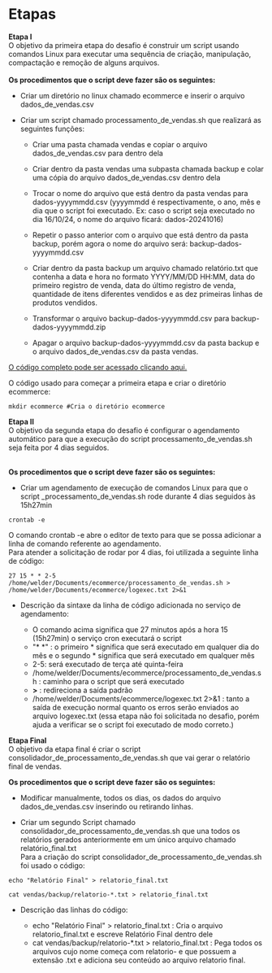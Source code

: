 # Etapas


**Etapa I**  
    O objetivo da primeira etapa do desafio é construir um script usando comandos Linux para executar uma sequência de criação, manipulação, compactação e remoção de alguns arquivos.  <br><br> 
**Os procedimentos que o script deve fazer são os seguintes:**

- Criar um diretório no linux chamado ecommerce e inserir o arquivo dados_de_vendas.csv  

- Criar um script chamado processamento_de_vendas.sh que realizará as seguintes funções:

    - Criar uma pasta chamada vendas e copiar o arquivo dados_de_vendas.csv para dentro dela

    - Criar dentro da pasta vendas uma subpasta chamada backup e colar uma cópia do arquivo dados_de_vendas.csv dentro dela

    - Trocar o nome do arquivo que está dentro da pasta vendas para dados-yyyymmdd.csv (yyyymmdd é respectivamente, o ano, mês e dia que o script foi executado. Ex: caso o script seja executado no dia 16/10/24, o nome do arquivo ficará: dados-20241016)

    - Repetir o passo anterior com o arquivo que está dentro da pasta backup, porém agora o nome do arquivo será: backup-dados-yyyymmdd.csv

    - Criar dentro da pasta backup um arquivo chamado relatório.txt que contenha a data e hora no formato YYYY/MM/DD HH:MM, data do primeiro registro de venda, data do último registro de venda, quantidade de itens diferentes vendidos e as dez primeiras linhas de produtos vendidos.  

    - Transformar o arquivo backup-dados-yyyymmdd.csv para backup-dados-yyyymmdd.zip  

    - Apagar o arquivo backup-dados-yyyymmdd.csv da pasta backup e o arquivo dados_de_vendas.csv da pasta vendas.  

[O código completo pode ser acessado clicando aqui.](/Sprint%201/Desafio/etapa-1/processamento_de_vendas.sh)  

    
O código usado para começar a primeira etapa e criar o diretório ecommerce:
    
    mkdir ecommerce #Cria o diretório ecommerce  
    
    
    

**Etapa II**  
O objetivo da segunda etapa do desafio é configurar o agendamento automático para que a execução do script processamento_de_vendas.sh seja feita por 4 dias seguidos. <br><br>

**Os procedimentos que o script deve fazer são os seguintes:**  
- Criar um agendamento de execução de comandos Linux para que o script _processamento_de_vendas.sh rode durante 4 dias seguidos às 15h27min  
```
crontab -e
```  
O comando crontab -e abre o editor de texto para que se possa adicionar a linha de comando referente ao agendamento.  
Para atender a solicitação de rodar por 4 dias, foi utilizada a seguinte linha de código:    

```  
27 15 * * 2-5 /home/welder/Documents/ecommerce/processamento_de_vendas.sh > /home/welder/Documents/ecommerce/logexec.txt 2>&1
```  

- Descrição da sintaxe da linha de código adicionada no serviço de agendamento:  

    - O comando acima significa que 27 minutos após a hora 15 (15h27min) o serviço cron executará o script  
    - "* *" : o primeiro * significa que será executado em qualquer dia do mês e o segundo * significa que será executado em qualquer mês    
    - 2-5: será executado de terça até quinta-feira
    - /home/welder/Documents/ecommerce/processamento_de_vendas.sh : caminho para o script que será executado  
    - **>** : redireciona a saída padrão   
    - /home/welder/Documents/ecommerce/logexec.txt 2>&1 : tanto a saída de execução normal quanto os erros serão enviados ao arquivo logexec.txt (essa etapa não foi solicitada no desafio, porém ajuda a verificar se o script foi executado de modo correto.)


**Etapa Final**  
O objetivo da etapa final é criar o script consolidador_de_processamento_de_vendas.sh que vai gerar o relatório final de vendas.  

**Os procedimentos que o script deve fazer são os seguintes:**  


- Modificar manualmente, todos os dias, os dados do arquivo dados_de_vendas.csv inserindo ou retirando linhas.  

- Criar um segundo Script chamado consolidador_de_processamento_de_vendas.sh que una todos os relatórios gerados anteriormente em um único arquivo chamado relatório_final.txt  
Para a criação do script consolidador_de_processamento_de_vendas.sh foi usado o código:  

```
echo "Relatório Final" > relatorio_final.txt   

cat vendas/backup/relatorio-*.txt > relatorio_final.txt
```  
- Descrição das linhas do código:

    - echo "Relatório Final" > relatorio_final.txt : Cria o arquivo relatorio_final.txt e escreve Relatório Final dentro dele
    - cat vendas/backup/relatorio-*.txt > relatorio_final.txt : Pega todos os arquivos cujo nome começa com relatorio- e que possuem a extensão .txt e adiciona seu conteúdo ao arquivo relatorio final.  






